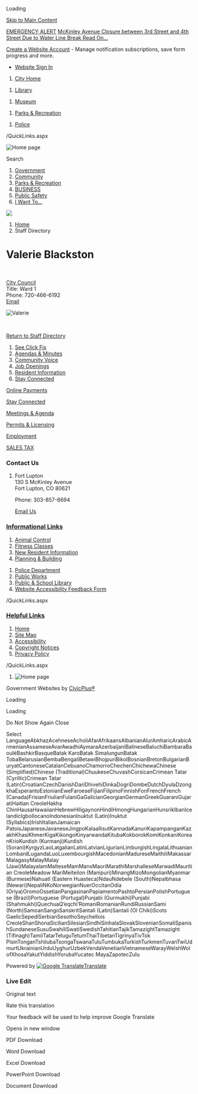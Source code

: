Loading

[Skip to Main Content](https://www.fortluptonco.gov/Directory.aspx?EID=17%2F)

[EMERGENCY ALERT](https://www.fortluptonco.gov/AlertCenter.aspx) [McKinley Avenue Closure between 3rd Street and 4th Street Due to Water Line Break Read On...](https://www.fortluptonco.gov/AlertCenter.aspx?AID=McKinley-Avenue-Closure-between-3rd-Stre-62)

[Create a Website Account](https://www.fortluptonco.gov/MyAccount/ProfileCreate) - Manage notification subscriptions, save form progress and more.   

- [Website Sign In](https://www.fortluptonco.gov/MyAccount)

<!--THE END-->

1. [City Home](https://www.fortluptonco.gov)

<!--THE END-->

1. [Library](https://www.fortluptonco.gov/1011/Public-School-Library)

<!--THE END-->

1. [Museum](https://fortluptonco.gov/157/Museum)

<!--THE END-->

1. [Parks &amp; Recreation](https://www.fortluptonco.gov/1012/Parks-Recreation)

<!--THE END-->

1. [Police](https://www.fortluptonco.gov/1013/Police-Department)

<!--THE END-->

/QuickLinks.aspx

![Home page](https://www.fortluptonco.gov/ImageRepository/Document?documentID=12527)

Search

1. [Government](https://www.fortluptonco.gov/131/Government)
2. [Community](https://www.fortluptonco.gov/166/Community)
3. [Parks &amp; Recreation](https://www.fortluptonco.gov/1012/Parks-Recreation)
4. [BUSINESS](https://www.fortluptonco.gov/129/BUSINESS)
5. [Public Safety](https://www.fortluptonco.gov/693/Public-Safety)
6. [I Want To…](https://www.fortluptonco.gov/165/I-Want-To)

<!--THE END-->

![](https://www.fortluptonco.gov/ImageRepository/Document?documentID=17582)

1. [Home](https://www.fortluptonco.gov)
2. Staff Directory

# Valerie Blackston

 

[City Council](https://www.fortluptonco.gov/Directory.aspx?DID=11)  
Title: Ward 1  
Phone: 720-466-6192  
[Email](mailto:vblackston@fortluptonco.gov)

![Valerie](https://www.fortluptonco.gov/ImageRepository/Document?documentId=12578)

 

[Return to Staff Directory](https://www.fortluptonco.gov/Directory.aspx)

1. [See Click Fix](https://www.fortluptonco.gov/1024/SeeClickFix)
2. [Agendas &amp; Minutes](https://www.fortluptonco.gov/AgendaCenter)
3. [Community Voice](https://www.fortluptonco.gov/CommunityVoice)
4. [Job Openings](https://www.governmentjobs.com/careers/fortlupton)
5. [Resident Information](https://www.fortluptonco.gov/197/New-Resident-Information)
6. [Stay Connected](https://www.fortluptonco.gov/610/Stay-Connected)

[Online Payments](https://www.fortluptonco.gov/318/Pay)

[Stay Connected](https://www.fortluptonco.gov/610/Stay-Connected)

[Meetings &amp; Agenda](https://www.fortluptonco.gov/132/Agendas-Minutes)

[Permits &amp; Licensing](https://www.fortluptonco.gov/208/Building)

[Employment](https://www.governmentjobs.com/careers/fortlupton)

[SALES TAX](https://www.fortluptonco.gov/1323/Sales-Tax)

### Contact Us

1. Fort Lupton  
   130 S McKinley Avenue  
   Fort Lupton, CO 80621
   
   Phone: 303-857-6694
   
   [Email Us](https://www.fortluptonco.gov)

### [Informational Links](https://www.fortluptonco.gov/QuickLinks.aspx?CID=124)

1. [Animal Control](https://www.fortluptonco.gov/236/animal-control)
2. [Fitness Classes](https://www.fortluptonco.gov/174/fitness)
3. [New Resident Information](https://www.fortluptonco.gov/197/new-resident-information)
4. [Planning &amp; Building](https://www.fortluptonco.gov/159/planning-building)

<!--THE END-->

1. [Police Department](https://www.fortluptonco.gov/160/police)
2. [Public Works](https://www.fortluptonco.gov/162/public-works)
3. [Public &amp; School Library](https://www.fortluptonco.gov/1011/Public-School-Library)
4. [Website Accessibility Feedback Form](https://www.fortluptonco.gov/FormCenter/Accessibility-18/Website-Accessibility-Feedback-Form-113)

/QuickLinks.aspx

### [Helpful Links](https://www.fortluptonco.gov/QuickLinks.aspx?CID=125)

1. [Home](https://www.fortluptonco.gov)
2. [Site Map](https://www.fortluptonco.gov/sitemap)
3. [Accessibility](https://www.fortluptonco.gov/accessibility)
4. [Copyright Notices](https://www.fortluptonco.gov/site/copyright)
5. [Privacy Policy](https://www.fortluptonco.gov/privacy)

/QuickLinks.aspx

1. ![Home page](https://www.fortluptonco.gov/ImageRepository/Document?documentId=12541)

Government Websites by [CivicPlus®](https://connect.civicplus.com/referral)

Loading

Loading

Do Not Show Again Close

Select LanguageAbkhazAcehneseAcholiAfarAfrikaansAlbanianAlurAmharicArabicArmenianAssameseAvarAwadhiAymaraAzerbaijaniBalineseBaluchiBambaraBaouléBashkirBasqueBatak KaroBatak SimalungunBatak TobaBelarusianBembaBengaliBetawiBhojpuriBikolBosnianBretonBulgarianBuryatCantoneseCatalanCebuanoChamorroChechenChichewaChinese (Simplified)Chinese (Traditional)ChuukeseChuvashCorsicanCrimean Tatar (Cyrillic)Crimean Tatar (Latin)CroatianCzechDanishDariDhivehiDinkaDogriDombeDutchDyulaDzongkhaEsperantoEstonianEweFaroeseFijianFilipinoFinnishFonFrenchFrench (Canada)FrisianFriulianFulaniGaGalicianGeorgianGermanGreekGuaraniGujaratiHaitian CreoleHakha ChinHausaHawaiianHebrewHiligaynonHindiHmongHungarianHunsrikIbanIcelandicIgboIlocanoIndonesianInuktut (Latin)Inuktut (Syllabics)IrishItalianJamaican PatoisJapaneseJavaneseJingpoKalaallisutKannadaKanuriKapampanganKazakhKhasiKhmerKigaKikongoKinyarwandaKitubaKokborokKomiKonkaniKoreanKrioKurdish (Kurmanji)Kurdish (Sorani)KyrgyzLaoLatgalianLatinLatvianLigurianLimburgishLingalaLithuanianLombardLugandaLuoLuxembourgishMacedonianMadureseMaithiliMakassarMalagasyMalayMalay (Jawi)MalayalamMalteseMamManxMaoriMarathiMarshalleseMarwadiMauritian CreoleMeadow MariMeiteilon (Manipuri)MinangMizoMongolianMyanmar (Burmese)Nahuatl (Eastern Huasteca)NdauNdebele (South)Nepalbhasa (Newari)NepaliNKoNorwegianNuerOccitanOdia (Oriya)OromoOssetianPangasinanPapiamentoPashtoPersianPolishPortuguese (Brazil)Portuguese (Portugal)Punjabi (Gurmukhi)Punjabi (Shahmukhi)QuechuaQʼeqchiʼRomaniRomanianRundiRussianSami (North)SamoanSangoSanskritSantali (Latin)Santali (Ol Chiki)Scots GaelicSepediSerbianSesothoSeychellois CreoleShanShonaSicilianSilesianSindhiSinhalaSlovakSlovenianSomaliSpanishSundaneseSusuSwahiliSwatiSwedishTahitianTajikTamazightTamazight (Tifinagh)TamilTatarTeluguTetumThaiTibetanTigrinyaTivTok PisinTonganTshilubaTsongaTswanaTuluTumbukaTurkishTurkmenTuvanTwiUdmurtUkrainianUrduUyghurUzbekVendaVenetianVietnameseWarayWelshWolofXhosaYakutYiddishYorubaYucatec MayaZapotecZulu

Powered by [![Google Translate](https://www.gstatic.com/images/branding/googlelogo/1x/googlelogo_color_42x16dp.png)Translate](https://translate.google.com)

### Live Edit

Original text

Rate this translation

Your feedback will be used to help improve Google Translate

Opens in new window

PDF Download

Word Download

Excel Download

PowerPoint Download

Document Download